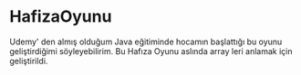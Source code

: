 # HafizaOyunu
Udemy' den almış olduğum Java eğitiminde hocamın başlattığı bu oyunu geliştirdiğimi söyleyebilirim.
Bu Hafıza Oyunu aslında array leri anlamak için geliştirildi.

